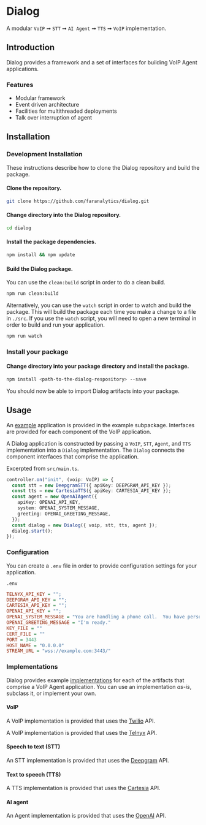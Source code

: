 # Dialog

A modular `VoIP` ➞ `STT` ➞ `AI Agent` ➞ `TTS` ➞ `VoIP` implementation.

## Introduction

Dialog provides a framework and a set of interfaces for building VoIP Agent applications.

### Features

- Modular framework
- Event driven architecture
- Facilities for multithreaded deployments
- Talk over interruption of agent

## Installation

### Development Installation

These instructions describe how to clone the Dialog repository and build the package.

#### Clone the repository.

```bash
git clone https://github.com/faranalytics/dialog.git
```

#### Change directory into the Dialog repository.

```bash
cd dialog
```

#### Install the package dependencies.

```bash
npm install && npm update
```

#### Build the Dialog package.

You can use the `clean:build` script in order to do a clean build.

```bash
npm run clean:build
```

Alternatively, you can use the `watch` script in order to watch and build the package. This will build the package each time you make a change to a file in `./src`. If you use the `watch` script, you will need to open a new terminal in order to build and run your application.

```bash
npm run watch
```

### Install your package

#### Change directory into your package directory and install the package.

```bash
npm install <path-to-the-dialog-respository> --save
```

You should now be able to import Dialog artifacts into your package.

## Usage

An [example](https://github.com/faranalytics/dialog/tree/main/example) application is provided in the example subpackage. Interfaces are provided for each component of the VoIP application.

A Dialog application is constructed by passing a `VoIP`, `STT`, `Agent`, and `TTS` implementation into a `Dialog` implementation. The `Dialog` connects the component interfaces that comprise the application.

Excerpted from `src/main.ts`.

```ts
controller.on("init", (voip: VoIP) => {
  const stt = new DeepgramSTT({ apiKey: DEEPGRAM_API_KEY });
  const tts = new CartesiaTTS({ apiKey: CARTESIA_API_KEY });
  const agent = new OpenAIAgent({
    apiKey: OPENAI_API_KEY,
    system: OPENAI_SYSTEM_MESSAGE,
    greeting: OPENAI_GREETING_MESSAGE,
  });
  const dialog = new Dialog({ voip, stt, tts, agent });
  dialog.start();
});
```

### Configuration

You can create a `.env` file in order to provide configuration settings for your application.

`.env`

```ini
TELNYX_API_KEY = "";
DEEPGRAM_API_KEY = "";
CARTESIA_API_KEY = "";
OPENAI_API_KEY = "";
OPENAI_SYSTEM_MESSAGE = "You are handling a phone call.  You have personal preferences and you are very opinionated.  Respond with one concise sentence."
OPENAI_GREETING_MESSAGE = "I'm ready."
KEY_FILE = ""
CERT_FILE = ""
PORT = 3443
HOST_NAME = "0.0.0.0"
STREAM_URL = "wss://example.com:3443/"
```

### Implementations

Dialog provides example [implementations](https://github.com/faranalytics/dialog/tree/main/src/implementations) for each of the artifacts that comprise a VoIP Agent application. You can use an implementation _as-is_, subclass it, or implement your own.

#### VoIP

A VoIP implementation is provided that uses the [Twilio](https://twilio.com/) API.

A VoIP implementation is provided that uses the [Telnyx](https://telnyx.com/) API.

#### Speech to text (STT)

An STT implementation is provided that uses the [Deepgram](https://deepgram.com/) API.

#### Text to speech (TTS)

A TTS implementation is provided that uses the [Cartesia](https://cartesia.ai/) API.

#### AI agent

An Agent implementation is provided that uses the [OpenAI](https://platform.openai.com/docs/overview) API.
